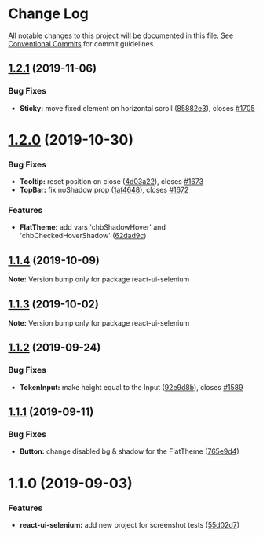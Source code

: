 # Change Log

All notable changes to this project will be documented in this file.
See [Conventional Commits](https://conventionalcommits.org) for commit guidelines.

## [1.2.1](https://github.com/skbkontur/retail-ui/compare/react-ui-selenium@1.2.0...react-ui-selenium@1.2.1) (2019-11-06)


### Bug Fixes

* **Sticky:** move fixed element on horizontal scroll ([85882e3](https://github.com/skbkontur/retail-ui/commit/85882e3)), closes [#1705](https://github.com/skbkontur/retail-ui/issues/1705)





# [1.2.0](https://github.com/skbkontur/retail-ui/compare/react-ui-selenium@1.1.4...react-ui-selenium@1.2.0) (2019-10-30)


### Bug Fixes

* **Tooltip:** reset position on close ([4d03a22](https://github.com/skbkontur/retail-ui/commit/4d03a22)), closes [#1673](https://github.com/skbkontur/retail-ui/issues/1673)
* **TopBar:** fix noShadow prop ([1af4648](https://github.com/skbkontur/retail-ui/commit/1af4648)), closes [#1672](https://github.com/skbkontur/retail-ui/issues/1672)


### Features

* **FlatTheme:** add vars 'chbShadowHover' and 'chbCheckedHoverShadow' ([62dad9c](https://github.com/skbkontur/retail-ui/commit/62dad9c))





## [1.1.4](https://github.com/skbkontur/retail-ui/compare/react-ui-selenium@1.1.3...react-ui-selenium@1.1.4) (2019-10-09)

**Note:** Version bump only for package react-ui-selenium





## [1.1.3](https://github.com/skbkontur/retail-ui/compare/react-ui-selenium@1.1.2...react-ui-selenium@1.1.3) (2019-10-02)

**Note:** Version bump only for package react-ui-selenium





## [1.1.2](https://github.com/skbkontur/retail-ui/compare/react-ui-selenium@1.1.1...react-ui-selenium@1.1.2) (2019-09-24)


### Bug Fixes

* **TokenInput:** make height equal to the Input ([92e9d8b](https://github.com/skbkontur/retail-ui/commit/92e9d8b)), closes [#1589](https://github.com/skbkontur/retail-ui/issues/1589)





## [1.1.1](https://github.com/skbkontur/retail-ui/compare/react-ui-selenium@1.1.0...react-ui-selenium@1.1.1) (2019-09-11)


### Bug Fixes

* **Button:** change disabled bg & shadow for the FlatTheme ([765e9d4](https://github.com/skbkontur/retail-ui/commit/765e9d4))





# 1.1.0 (2019-09-03)


### Features

* **react-ui-selenium:** add new project for screenshot tests ([55d02d7](https://github.com/skbkontur/retail-ui/commit/55d02d7))
